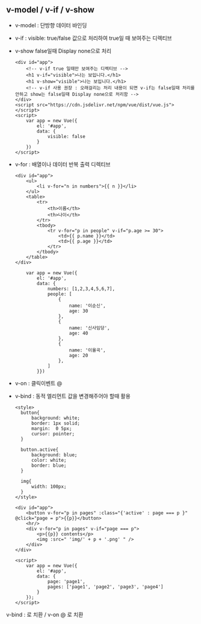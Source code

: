 ## v-model / v-if / v-show

- v-model : 단방향 데이터 바인딩
  
- v-if : visible: true/false 값으로 처리하여 true일 때 보여주는 디렉티브
  
- v-show false일때 Display none으로 처리
  
      <div id="app">
          <!-- v-if true 일때만 보여주는 디렉티브 -->
          <h1 v-if="visible">나는 보입니다.</h1>
          <h1 v-show="visible">나는 보입니다.</h1>
          <!-- v-if 사용 권장 : 오래걸리는 처리 내용이 되면 v-if는 false일때 처리를 안하고 show는 false일때 Display none으로 처리함 -->
      </div>
      <script src="https://cdn.jsdelivr.net/npm/vue/dist/vue.js"></script>
      <script>
          var app = new Vue({
              el: '#app',
              data: {
                  visible: false
              }
          })
      </script>

- v-for : 배열이나 데이터 반복 출력 디렉티브

      <div id="app">
          <ul>
              <li v-for="n in numbers">{{ n }}</li>
          </ul>
          <table>
              <tr>
                  <th>이름</th>
                  <th>나이</th>
              </tr>
              <tbody>
                  <tr v-for="p in people" v-if="p.age >= 30">
                      <td>{{ p.name }}</td>
                      <td>{{ p.age }}</td>
                  </tr>
              </tbody>
          </table>
      </div>
  
          var app = new Vue({
              el: '#app',
              data: {
                  numbers: [1,2,3,4,5,6,7],
                  people: [
                      {
                          name: '이순신',
                          age: 30
                      },
                      {
                          name: '신사임당',
                          age: 40
                      },
                      {
                          name: '이율곡',
                          age: 20
                      },
                  ]
              }})

- v-on : 클릭이벤트 @

- v-bind : 동적 엘리먼트 값을 변경해주어야 할때 활용

      <style>
        button{
            background: white;
            border: 1px solid;
            margin:  0 5px;
            cursor: pointer;
        }
        
        button.active{
            background: blue;
            color: white;
            border: blue;
        }
        
        img{
            width: 100px;
        }
      </style>
  
      <div id="app">
          <button v-for="p in pages" :class="{'active' : page === p }" @click="page = p">{{p}}</button>
          <hr/>
          <div v-for="p in pages" v-if="page === p">
              <p>{{p}} contents</p>
              <img :src=" 'img/' + p + '.png' " />
          </div>
      </div>
  
      <script>
          var app = new Vue({
              el: '#app',
              data: {
                  page: 'page1',
                  pages: ['page1', 'page2', 'page3', 'page4']
              }
          });
      </script>

v-bind : 로 치환 / v-on @ 로 치환
